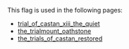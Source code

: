 This flag is used in the following pages:
 - [trial_of_castan_xiii_the_quiet](../events/trial_of_castan_xiii_the_quiet.md)
 - [the_trialmount_oathstone](../events/the_trialmount_oathstone.md)
 - [the_trials_of_castan_restored](../events/the_trials_of_castan_restored.md)

